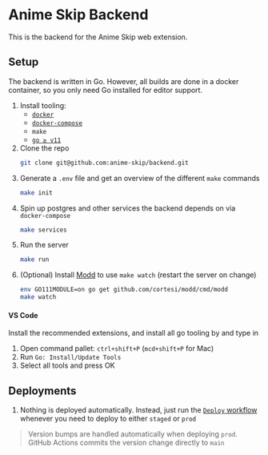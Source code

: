 # Anime Skip Backend

This is the backend for the Anime Skip web extension.

## Setup

The backend is written in Go. However, all builds are done in a docker container, so you only need Go installed for editor support.

1. Install tooling:
    - [`docker`](https://docs.docker.com/get-docker/)
    - [`docker-compose`](https://docs.docker.com/compose/install/)
    - `make`
    - [`go ≥ v11`](https://golang.org/doc/install#download)
1. Clone the repo
    ```bash
    git clone git@github.com:anime-skip/backend.git
    ```
1. Generate a `.env` file and get an overview of the different `make` commands
    ```bash
    make init
    ```
1. Spin up postgres and other services the backend depends on via `docker-compose`
    ```bash
    make services
    ```
1. Run the server
    ```bash
    make run
    ```
1. (Optional) Install [Modd](https://github.com/cortesi/modd) to use `make watch` (restart the server on change)
    ```bash
    env GO111MODULE=on go get github.com/cortesi/modd/cmd/modd
    make watch
    ```

#### VS Code

Install the recommended extensions, and install all go tooling by  and type in

1. Open command pallet: `ctrl+shift+P` (`mcd+shift+P` for Mac)
1. Run `Go: Install/Update Tools`
1. Select all tools and press OK

## Deployments

1. Nothing is deployed automatically. Instead, just run the [`Deploy` workflow](https://github.com/anime-skip/backend/actions/workflows/deploy.yml) whenever you need to deploy to either `staged` or `prod`

> Version bumps are handled automatically when deploying `prod`. GitHub Actions commits the version change directly to `main`
